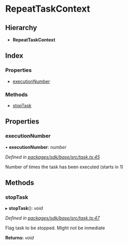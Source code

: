 # RepeatTaskContext

## Hierarchy

* **RepeatTaskContext**

## Index

### Properties

* [executionNumber](_task_.repeattaskcontext.md#executionnumber)

### Methods

* [stopTask](_task_.repeattaskcontext.md#stoptask)

## Properties

### executionNumber

• **executionNumber**: _number_

_Defined in_ [_packages/sdk/base/src/task.ts:45_](https://github.com/celo-org/celo-monorepo/blob/master/packages/sdk/base/src/task.ts#L45)

Number of times the task has been executed \(starts in 1\)

## Methods

### stopTask

▸ **stopTask**\(\): _void_

_Defined in_ [_packages/sdk/base/src/task.ts:47_](https://github.com/celo-org/celo-monorepo/blob/master/packages/sdk/base/src/task.ts#L47)

Flag task to be stopped. Might not be inmediate

**Returns:** _void_

